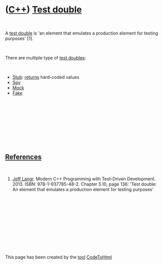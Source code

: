 



 

 

 

 

 

([C++](Cpp.md)) [Test double](CppTestDouble.md)
=================================================

 

A [test double](CppTestDouble.md) is 'an element that emulates a
production element for testing purposes' \[1\].

 

There are multiple type of [test doubles](CppTestDouble.md):

 

-   [Stub](CppStub.md): [returns](CppReturn.md) hard-coded values
-   [Spy](CppSpy.md)
-   [Mock](CppMock.md)
-   [Fake](CppFake.md)

 

 

 

 

 

[References](CppReferences.md)
-------------------------------

 

1.  [Jeff Langr](CppJeffLangr.md). Modern C++ Programming with
    Test-Driven Development. 2013. ISBN: 978-1-937785-48-2. Chapter
    5.10, page 136: 'Test double: An element that emulates a production
    element for testing purposes'

 

 

 

 

 





 




This page has been created by the [tool](Tools.md)
[CodeToHtml](ToolCodeToHtml.md)
